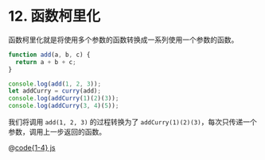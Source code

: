 # 12. 函数柯里化

函数柯里化就是将使用多个参数的函数转换成一系列使用一个参数的函数。

```js
function add(a, b, c) {
  return a + b + c;
}

console.log(add(1, 2, 3));
let addCurry = curry(add);
console.log(addCurry(1)(2)(3));
console.log(addCurry(3, 4)(5));
```

我们将调用 `add(1, 2, 3)` 的过程转换为了 `addCurry(1)(2)(3)`，每次只传递一个参数，调用上一步返回的函数。

@[code{1-4} js](./src/12-function-currying.js)
